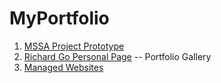 # MyPortfolio

1. [MSSA Project Prototype](https://github.com/gowebUSA/MSSA-Project/tree/master/TSQL/Project-Step-7/prototype#table-of-contents)
2. [Richard Go Personal Page](https://github.com/gowebUSA/MyPortfolio/tree/master/websites/rgoInfo)
-- Portfolio Gallery
3. [Managed Websites](https://github.com/gowebUSA/MyPortfolio/tree/master/websites)
